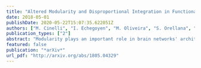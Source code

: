 ```yaml
---
title: "Altered Modularity and Disproportional Integration in Functional Networks are Markers of Abnormal Brain Organization in Schizophrenia"
date: 2018-05-01
publishDate: 2020-05-22T15:07:35.622051Z
authors: ["M. Cinelli", "I. Echegoyen", "M. Oliveira", "S. Orellana", "T. Gili"]
publication_types: ["2"]
abstract: "Modularity plays an important role in brain networks' architecture and influences its dynamics and the ability to integrate and segregate different modules of cerebral regions. Alterations in community structure are associated with several clinical disorders, specially schizophrenia, although its time evolution is not clear yet. In the present work, we analyze fMRI functional networks of $65$ healthy subjects (HC) and $44$ patients of schizophrenia (SZ), $28$ of them in a chronic state (CR) of illness, and $16$ at early stage (ES). We find clear differences in edges' weights distribution, networks density, community structure consistency and robustness against edge removal. In comparison to healthy subjects, we found that networks from SZ patients exhibits wider weight distribution, larger overall connectivity, and are more consistent in the community structure across subjects. We also showed that the networks of SZ patients tend to be more robust to edge removal than healthy subjects, while having lower network density. In the case of early stages patients, we found that their networks exhibit topological features consistently in between the ones obtained from the other two groups, resulting in a tendency towards the chronic group state."
featured: false
publication: "*arXiv*"
url_pdf: "http://arxiv.org/abs/1805.04329"
---
```


